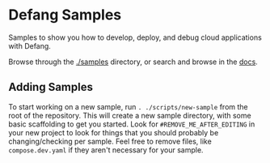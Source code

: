 # Defang Samples

Samples to show you how to develop, deploy, and debug cloud applications with Defang.

Browse through the [./samples](./samples) directory, or search and browse in the [docs](https://docs.defang.io/docs/samples).

## Adding Samples

To start working on a new sample, run `. ./scripts/new-sample` from the root of the repository. This will create a new sample directory, with some basic scaffolding to get you started. Look for `#REMOVE_ME_AFTER_EDITING` in your new project to look for things that you should probably be changing/checking per sample. Feel free to remove files, like `compose.dev.yaml` if they aren't necessary for your sample.
